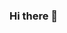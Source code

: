 ### Hi there 👋

<!--
**vidishasawant10/vidishasawant10** is a ✨ _special_ ✨ repository because its `README.md` (this file) appears on your GitHub profile.

Here are some ideas to get you started:

- 🔭 I’m currently working on ...
- 🌱 I’m currently learning ...
- 👯 I’m looking to collaborate on ...
- 🤔 I’m looking for help with ...
- 💬 Ask me about ...
- 📫 How to reach me: http://www.linkedin.com/in/vidisha-vijay-sawant-23a63613a
- 😄 Pronouns: ...
- ⚡ Fun fact: ...
-->
